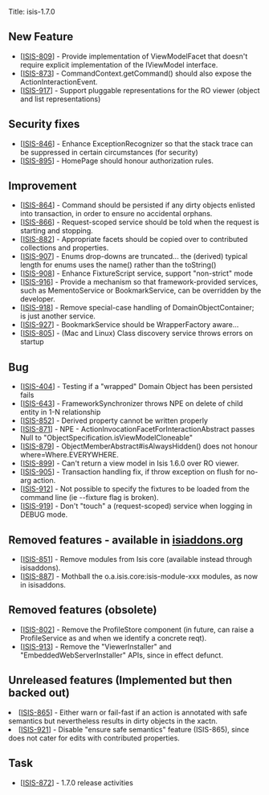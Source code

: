 Title: isis-1.7.0
                
                
<h2>        New Feature
</h2>
<ul>
<li>[<a href='https://issues.apache.org/jira/browse/ISIS-809'>ISIS-809</a>] -         Provide implementation of ViewModelFacet that doesn&#39;t require explicit implementation of the IViewModel interface.
</li>
<li>[<a href='https://issues.apache.org/jira/browse/ISIS-873'>ISIS-873</a>] -         CommandContext.getCommand() should also expose the ActionInteractionEvent.
</li>
<li>[<a href='https://issues.apache.org/jira/browse/ISIS-917'>ISIS-917</a>] -         Support pluggable representations for the RO viewer (object and list representations)
</li>
</ul>
                

<h2>        Security fixes
</h2>
<ul>
<li>[<a href='https://issues.apache.org/jira/browse/ISIS-846'>ISIS-846</a>] -         Enhance ExceptionRecognizer so that the stack trace can be suppressed in certain circumstances (for security)
</li>
<li>[<a href='https://issues.apache.org/jira/browse/ISIS-895'>ISIS-895</a>] -         HomePage should honour authorization rules.
</li>
</ul>



<h2>        Improvement
</h2>
<ul>
<li>[<a href='https://issues.apache.org/jira/browse/ISIS-864'>ISIS-864</a>] -         Command should be persisted if any dirty objects enlisted into transaction, in order to ensure no accidental orphans.
</li>
<li>[<a href='https://issues.apache.org/jira/browse/ISIS-866'>ISIS-866</a>] -         Request-scoped service should be told when the request is starting and stopping.
</li>
<li>[<a href='https://issues.apache.org/jira/browse/ISIS-882'>ISIS-882</a>] -         Appropriate facets should be copied over to contributed collections and properties.
</li>
<li>[<a href='https://issues.apache.org/jira/browse/ISIS-907'>ISIS-907</a>] -         Enums drop-downs are truncated... the (derived) typical length for enums uses the name() rather than the toString()
</li>
<li>[<a href='https://issues.apache.org/jira/browse/ISIS-908'>ISIS-908</a>] -         Enhance FixtureScript service, support &quot;non-strict&quot; mode
</li>
<li>[<a href='https://issues.apache.org/jira/browse/ISIS-916'>ISIS-916</a>] -         Provide a mechanism so that framework-provided services, such as MementoService or BookmarkService, can be overridden by the developer.
</li>
<li>[<a href='https://issues.apache.org/jira/browse/ISIS-918'>ISIS-918</a>] -         Remove special-case handling of DomainObjectContainer; is just another service.
</li>
<li>[<a href='https://issues.apache.org/jira/browse/ISIS-927'>ISIS-927</a>] -         BookmarkService should be WrapperFactory aware...
</li>
<li>[<a href='https://issues.apache.org/jira/browse/ISIS-805'>ISIS-805</a>] -         (Mac and Linux) Class discovery service throws errors on startup
</li>
</ul>
    

                
<h2>        Bug
</h2>
<ul>
<li>[<a href='https://issues.apache.org/jira/browse/ISIS-404'>ISIS-404</a>] -         Testing if a &quot;wrapped&quot; Domain Object has been persisted fails
</li>
<li>[<a href='https://issues.apache.org/jira/browse/ISIS-643'>ISIS-643</a>] -         FrameworkSynchronizer throws NPE on delete of child entity in 1-N relationship
</li>
<li>[<a href='https://issues.apache.org/jira/browse/ISIS-852'>ISIS-852</a>] -         Derived property cannot be written properly
</li>
<li>[<a href='https://issues.apache.org/jira/browse/ISIS-871'>ISIS-871</a>] -         NPE - ActionInvocationFacetForInteractionAbstract passes Null to &quot;ObjectSpecification.isViewModelCloneable&quot;
</li>
<li>[<a href='https://issues.apache.org/jira/browse/ISIS-879'>ISIS-879</a>] -         ObjectMemberAbstract#isAlwaysHidden() does not honour where=Where.EVERYWHERE.
</li>
<li>[<a href='https://issues.apache.org/jira/browse/ISIS-899'>ISIS-899</a>] -         Can&#39;t return a view model in Isis 1.6.0 over RO viewer.
</li>
<li>[<a href='https://issues.apache.org/jira/browse/ISIS-905'>ISIS-905</a>] -         Transaction handling fix, if throw exception on flush for no-arg action.
</li>
<li>[<a href='https://issues.apache.org/jira/browse/ISIS-912'>ISIS-912</a>] -         Not possible to specify the fixtures to be loaded from the command line (ie --fixture flag is broken).
</li>
<li>[<a href='https://issues.apache.org/jira/browse/ISIS-919'>ISIS-919</a>] -         Don&#39;t &quot;touch&quot; a (request-scoped) service when logging in DEBUG mode.
</li>
</ul>


<h2>        Removed features - available in <a href="http://www.isisaddons.org">isiaddons.org</a>
</h2>
<ul>
<li>[<a href='https://issues.apache.org/jira/browse/ISIS-851'>ISIS-851</a>] -         Remove modules from Isis core (available instead through isisaddons).
</li>
<li>[<a href='https://issues.apache.org/jira/browse/ISIS-887'>ISIS-887</a>] -         Mothball the o.a.isis.core:isis-module-xxx modules, as now in isisaddons.
</li>
</ul>


<h2>        Removed features (obsolete)
</h2>
<ul>
<li>[<a href='https://issues.apache.org/jira/browse/ISIS-802'>ISIS-802</a>] -         Remove the ProfileStore component (in future, can raise a ProfileService as and when we identify a concrete reqt).
</li>
<li>[<a href='https://issues.apache.org/jira/browse/ISIS-913'>ISIS-913</a>] -         Remove the &quot;ViewerInstaller&quot; and &quot;EmbeddedWebServerInstaller&quot; APIs, since in effect defunct.
</li>
</ul>

                
<h2>        Unreleased features (Implemented but then backed out)
</h2>
<li>[<a href='https://issues.apache.org/jira/browse/ISIS-865'>ISIS-865</a>] -         Either warn or fail-fast if an action is annotated with safe semantics but nevertheless results in dirty objects in the xactn.
</li>
<li>[<a href='https://issues.apache.org/jira/browse/ISIS-921'>ISIS-921</a>] -         Disable &quot;ensure safe semantics&quot; feature (ISIS-865), since does not cater for edits with contributed properties.
</li>


<h2>        Task
</h2>
<ul>
<li>[<a href='https://issues.apache.org/jira/browse/ISIS-872'>ISIS-872</a>] -         1.7.0 release activities
</li>
</ul>
                

